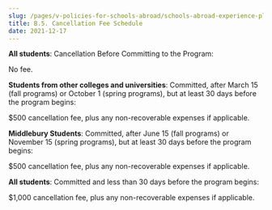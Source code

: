 ```yaml
---
slug: /pages/v-policies-for-schools-abroad/schools-abroad-experience-planning/cancellation-fee-schedule
title: B.5. Cancellation Fee Schedule
date: 2021-12-17
---
```

**All students**: Cancellation Before Committing to the Program: 

No fee. 

**Students from other colleges and universities**: Committed, after March 15 (fall programs) or October 1 (spring programs), but at least 30 days before the program begins: 

$500 cancellation fee, plus any non-recoverable expenses if applicable. 

**Middlebury Students**: Committed, after June 15 (fall programs) or November 15 (spring programs), but at least 30 days before the program begins: 

$500 cancellation fee, plus any non-recoverable expenses if applicable. 

**All students**: Committed and less than 30 days before the program begins: 

$1,000 cancellation fee, plus any non-recoverable expenses if applicable.